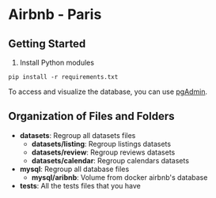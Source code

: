 # Airbnb - Paris
## Getting Started
1. Install Python modules
```
pip install -r requirements.txt
```

To access and visualize the database, you can use [pgAdmin](https://www.pgadmin.org/download/).

## Organization of Files and Folders

- **datasets**: Regroup all datasets files
  - **datasets/listing**: Regroup listings datasets
  - **datasets/review**: Regroup reviews datasets
  - **datasets/calendar**: Regroup calendars datasets
- **mysql**: Regroup all database files
  - **mysql/aribnb**: Volume from docker airbnb's database
- **tests**: All the tests files that you have
